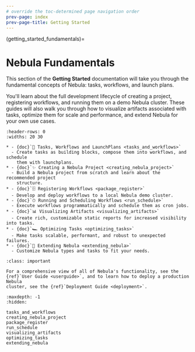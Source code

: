 ```yaml
---
# override the toc-determined page navigation order
prev-page: index
prev-page-title: Getting Started
---
```


(getting_started_fundamentals)=

# Nebula Fundamentals

This section of the **Getting Started** documentation will take you through the
fundamental concepts of Nebula: tasks, workflows, and launch plans.

You'll learn about the full development lifecycle of creating a project,
registering workflows, and running them on a demo Nebula cluster. These
guides will also walk you through how to visualize artifacts associated with
tasks, optimize them for scale and performance, and extend Nebula for your own
use cases.

```{list-table}
:header-rows: 0
:widths: 20 30

* - {doc}`🔀 Tasks, Workflows and LaunchPlans <tasks_and_workflows>`
  - Create tasks as building blocks, compose them into workflows, and schedule
    them with launchplans.
* - {doc}`✨ Creating a Nebula Project <creating_nebula_project>`
  - Build a Nebula project from scratch and learn about the recommended project
    structure.
* - {doc}`🗄 Registering Workflows <package_register>`
  - Develop and deploy workflows to a local Nebula demo cluster.
* - {doc}`⏱ Running and Scheduling Workflows <run_schedule>`
  - Execute workflows programmatically and schedule them as cron jobs.
* - {doc}`📊 Visualizing Artifacts <visualizing_artifacts>`
  - Create rich, customizable static reports for increased visibility into tasks.
* - {doc}`🏎 Optimizing Tasks <optimizing_tasks>`
  - Make tasks scalable, performant, and robust to unexpected failures.
* - {doc}`🔌 Extending Nebula <extending_nebula>`
  - Customize Nebula types and tasks to fit your needs.
```

```{admonition} Learn more
:class: important

For a comprehensive view of all of Nebula's functionality, see the
{ref}`User Guide <userguide>`, and to learn how to deploy a production Nebula
cluster, see the {ref}`Deployment Guide <deployment>`.
```

```{toctree}
:maxdepth: -1
:hidden:

tasks_and_workflows
creating_nebula_project
package_register
run_schedule
visualizing_artifacts
optimizing_tasks
extending_nebula
```

